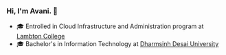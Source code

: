 ### Hi, I'm Avani. 👋

- 🎓 Entrolled in Cloud Infrastructure and Administration program at [Lambton College](https://www.lambtoncollege.ca/programs/international/cias)
- 🎓 Bachelor's in Information Technology at [Dharmsinh Desai University](https://asu.edu](https://www.ddu.ac.in/)https://www.ddu.ac.in/)
